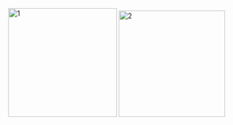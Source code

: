 <img width="220" alt="1" src="https://user-images.githubusercontent.com/76763897/181864527-985eda43-ce34-4eab-9e18-08cba7cc9e4b.png">
<img width="215" alt="2" src="https://user-images.githubusercontent.com/76763897/181864529-77c9b70b-29f9-480d-8206-c6d89103bc9d.png">
